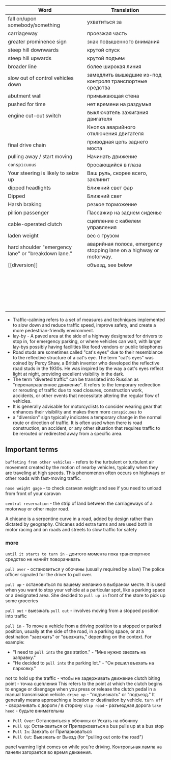 

| Word                                | Translation                                              |
|-------------------------------------|----------------------------------------------------------|
| fall on/upon somebody/something     | ухватиться за                                            |
| carriageway                         | проезжая часть                                           |
| greater prominence sign             | знак повышенного внимания                                |
| steep hill downwards                | крутой спуск                                             |
| steep hill upwards                  | крутой подъем                                            |
| broader line                        | более широкая линия                                      |
| slow out of control vehicles down   | замедлить вышедшие из-под контроля транспортные средства |
| abutment wall                       | примыкающая стена                                        |
| pushed for time                     | нет времени на раздумья                                  |
| engine cut-out switch               | выключатель зажигания двигателя                          |
|                                     | Кнопка аварийного отключения двигателя                   |
| final drive chain                   | приводная цепь заднего моста                             |
| pulling away / start moving         | Начинать движение                                        |
| `conspicuous`                       | бросающийся в глаза                                      |
| Your steering is likely to seize up | Ваш руль, скорее всего, заклинит                         |
| dipped headlights                   | Ближний свет фар                                         |
| Dipped                              | Ближний свет                                             |
| Harsh braking                       | резкое торможение                                        |
| pillion passenger                   | Пассажир на заднем сиденье                               |
| cable-operated clutch               | сцепление с кабелем управления                           |
| laden weight                        | вес с грузом                                                         |
| hard shoulder  "emergency lane" or "breakdown lane."                       | аварийная полоса, emergency stopping lane on a highway or motorway.                                                         |
| [[diversion]]                                  | объезд,  see below                                                         |
|                                     |                                                          |
|                                     |                                                          |
|                                     |                                                          |
|                                     |                                                          |
|                                     |                                                          |
|                                     |                                                          |
|                                     |                                                          |
|                                     |                                                          |
|                                     |                                                          |
|                                     |                                                          |
|                                     |                                                          |
|                                     |                                                          |
|                                     |                                                          |
|                                     |                                                          |
|                                     |                                                          |
|                                     |                                                          |
|                                     |                                                          |
|                                     |                                                          |
|                                     |                                                          |
|                                     |                                                          |
|                                     |                                                          |
|                                     |                                                          |

- Traffic-calming refers to a set of measures and techniques implemented to slow down and reduce traffic speed, improve safety, and create a more pedestrian-friendly environment.
- lay-by - A paved area at the side of a highway designated for drivers to stop in, for emergency parking, or where vehicles can wait, with larger lay-bys possibly having facilities like food vendors or public telephones
- Road studs are sometimes called "cat's eyes" due to their resemblance to the reflective structure of a cat's eye. The term "cat's eyes" was coined by Percy Shaw, a British inventor who developed the reflective road studs in the 1930s. He was inspired by the way a cat's eyes reflect light at night, providing excellent visibility in the dark.
- The term "diverted traffic" can be translated into Russian as "перенаправленное движение". It refers to the temporary redirection or rerouting of traffic due to road closures, construction work, accidents, or other events that necessitate altering the regular flow of vehicles.
-  It is generally advisable for motorcyclists to consider wearing gear that enhances their visibility and makes them more `conspicuous` to 
- a "diversion" sign typically indicates a temporary change in the normal route or direction of traffic. It is often used when there is road construction, an accident, or any other situation that requires traffic to be rerouted or redirected away from a specific area.

## Important terms

`buffeting from other vehicles` - refers to the turbulent or turbulent air movement created by the motion of nearby vehicles, typically when they are traveling at high speeds. This phenomenon often occurs on highways or other roads with fast-moving traffic.

`nose weight gage` - to check caravan weight and see if you need to unload from front of your caravan

`central reservation` - the strip of land between the carriageways of a motorway or other major road.

A chicane is a serpentine curve in a road, added by design rather than dictated by geography. Chicanes add extra turns and are used both in motor racing and on roads and streets to slow traffic for safety

### more
`until it starts to turn in` - доитого момента пока транспортное средство не начнёт поворачивать

`pull over` - остановиться у обочины (usually required by a law)
The police officer signaled for the driver to pull over.

`pull up` - остановиться по вашему желанию в выбраном месте.
It is used when you want to stop your vehicle at a particular spot, like a parking space or a designated area.
She decided to `pull up in` front of the store to pick up some groceries

`pull out` - выезжать
`pull out` - involves moving from a stopped position into traffic

`pull in` - To move a vehicle from a driving position to a stopped or parked position, usually at the side of the road, in a parking space, or at a destination
"заезжать" or "въезжать," depending on the context. For example:
- "I need to `pull into` the gas station." - "Мне нужно заехать на заправку."
- "He decided to `pull into` the parking lot." - "Он решил въехать на парковку."

not to hold up the traffic - чтобы не задерживать движение
clutch biting point - точка сцепления
This refers to the point at which the clutch begins to engage or disengage when you press or release the clutch pedal in a manual transmission vehicle.
`drive up` - "подъезжать" or "подъезд." It generally means approaching a location or destination by vehicle.
`turn off` - сворачивать с дороги / в сторону
`slip road` - разъездная дорога
`take heed` - будьте внимательны
- `Pull Over`:
Остановиться у обочины or Уехать на обочину
- `Pull Up`:
Остановиться or Припарковаться
a bus pulls up at a bus stop
- `Pull In`:
Заехать or Припарковаться
- `Pull Out`:
Выезжать or Выезд (for "pulling out onto the road")

panel warning light comes on while you're driving.
Контрольная лампа на панели загорается во время движения. 
